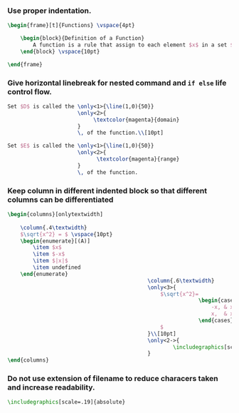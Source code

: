 
### Use proper indentation.

```latex
\begin{frame}[t]{Functions} \vspace{4pt}

    \begin{block}{Definition of a Function}
        A function is a rule that assign to each element $x$ in a set $D$ exactly one element, called $f(x)$, in a set $E$.
    \end{block} \vspace{10pt}

\end{frame}
```

### Give horizontal linebreak for nested command and `if else` life control flow.

```latex
Set $D$ is called the \only<1>{\line(1,0){50}}
                      \only<2>{
                           \textcolor{magenta}{domain}
                      }
                      \, of the function.\\[10pt]

Set $E$ is called the \only<1>{\line(1,0){50}}
                      \only<2>{
                            \textcolor{magenta}{range}
                      }
                      \, of the function.
```

### Keep column in different indented block so that different columns can be differentiated

```latex
\begin{columns}[onlytextwidth]
        
    \column{.4\textwidth}
    $\sqrt{x^2} = $ \vspace{10pt}
    \begin{enumerate}[(A)]
        \item $x$
        \item $-x$
        \item $|x|$
        \item undefined
    \end{enumerate}
                                            \column{.6\textwidth}
                                            \only<3>{
                                                $\sqrt{x^2}=
                                                            \begin{cases}
                                                                -x, & x<0\\
                                                                x,  & x\geq 0
                                                            \end{cases}
                                                $
                                            }\\[10pt]
                                            \only<2->{
                                                    \includegraphics[scale=.19]{absolute}
                                            }
\end{columns}
```

### Do not use extension of filename to reduce characers taken and increase readability.

```latex
\includegraphics[scale=.19]{absolute}
```